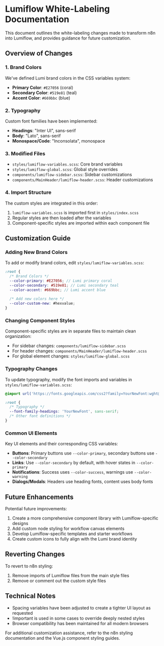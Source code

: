 # Lumiflow White-Labeling Documentation

This document outlines the white-labeling changes made to transform n8n into Lumiflow, and provides guidance for future customization.

## Overview of Changes

### 1. Brand Colors

We've defined Lumi brand colors in the CSS variables system:

- **Primary Color**: `#E27056` (coral)
- **Secondary Color**: `#519e81` (teal)
- **Accent Color**: `#669bbc` (blue)

### 2. Typography

Custom font families have been implemented:

- **Headings**: "Inter UI", sans-serif
- **Body**: "Lato", sans-serif 
- **Monospace/Code**: "Inconsolata", monospace

### 3. Modified Files

- `styles/lumiflow-variables.scss`: Core brand variables
- `styles/lumiflow-global.scss`: Global style overrides
- `components/lumiflow-sidebar.scss`: Sidebar customizations
- `components/MainHeader/lumiflow-header.scss`: Header customizations

### 4. Import Structure

The custom styles are integrated in this order:

1. `lumiflow-variables.scss` is imported first in `styles/index.scss`
2. Regular styles are then loaded after the variables
3. Component-specific styles are imported within each component file

## Customization Guide

### Adding New Brand Colors

To add or modify brand colors, edit `styles/lumiflow-variables.scss`:

```scss
:root {
  /* Brand Colors */
  --color-primary: #E27056; // Lumi primary coral
  --color-secondary: #519e81; // Lumi secondary teal
  --color-accent: #669bbc; // Lumi accent blue
  
  /* Add new colors here */
  --color-custom-new: #hexvalue;
}
```

### Changing Component Styles

Component-specific styles are in separate files to maintain clean organization:

- For sidebar changes: `components/lumiflow-sidebar.scss`
- For header changes: `components/MainHeader/lumiflow-header.scss`
- For global element changes: `styles/lumiflow-global.scss`

### Typography Changes

To update typography, modify the font imports and variables in `styles/lumiflow-variables.scss`:

```scss
@import url('https://fonts.googleapis.com/css2?family=YourNewFont:wght@400;700&display=swap');

:root {
  /* Typography */
  --font-family-headings: 'YourNewFont', sans-serif;
  /* Other font definitions */
}
```

### Common UI Elements

Key UI elements and their corresponding CSS variables:

- **Buttons**: Primary buttons use `--color-primary`, secondary buttons use `--color-secondary`
- **Links**: Use `--color-secondary` by default, with hover states in `--color-primary`
- **Notifications**: Success uses `--color-success`, warnings use `--color-warning`
- **Dialogs/Modals**: Headers use heading fonts, content uses body fonts

## Future Enhancements

Potential future improvements:

1. Create a more comprehensive component library with Lumiflow-specific designs
2. Add custom node styling for workflow canvas elements
3. Develop Lumiflow-specific templates and starter workflows
4. Create custom icons to fully align with the Lumi brand identity

## Reverting Changes

To revert to n8n styling:

1. Remove imports of Lumiflow files from the main style files
2. Remove or comment out the custom style files

## Technical Notes

- Spacing variables have been adjusted to create a tighter UI layout as requested
- !important is used in some cases to override deeply nested styles
- Browser compatibility has been maintained for all modern browsers

For additional customization assistance, refer to the n8n styling documentation and the Vue.js component styling guides.
